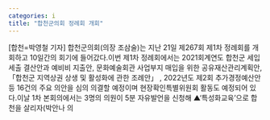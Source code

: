```yaml
---
categories: i
title: "합천군의회 정례회 개회"
---
```

[합천=박영철 기자] 합천군의회(의장 조삼술)는 지난 21일 제267회 제1차 정례회를 개회하고 10일간의 회기에 들어갔다.이번 제1차 정례회에서는 2021회계연도 합천군 세입세출 결산안과 예비비 지출안, 문화예술회관 사업부지 매입을 위한 공유재산관리계획안, 「합천군 지역상권 상생 및 활성화에 관한 조례안」 , 2022년도 제2회 추가경정예산안 등 16건의 주요 의안을 심의 의결할 예정이며 현장확인특별위원회 활동도 예정되어 있다.이날 1차 본회의에서는 3명의 의원이 5분 자유발언을 신청해 ▲‘특성화교육’으로 합천을 살리자(박안나 의